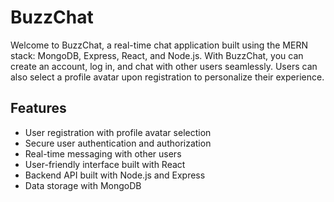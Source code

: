 # BuzzChat

Welcome to BuzzChat, a real-time chat application built using the MERN stack: MongoDB, Express, React, and Node.js. With BuzzChat, you can create an account, log in, and chat with other users seamlessly. Users can also select a profile avatar upon registration to personalize their experience.

## Features

- User registration with profile avatar selection
- Secure user authentication and authorization
- Real-time messaging with other users
- User-friendly interface built with React
- Backend API built with Node.js and Express
- Data storage with MongoDB

